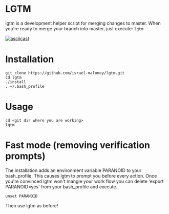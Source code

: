 # LGTM 
lgtm is a development helper script for merging changes to master. 
When you're ready to merge your branch into master, just execute: `lgtm`

[![asciicast](https://asciinema.org/a/JCKueQxZS0qOQSmOUxulHEHyw.png)](https://asciinema.org/a/JCKueQxZS0qOQSmOUxulHEHyw)

# Installation
```
git clone https://github.com/israel-maloney/lgtm.git
cd lgtm
./install
. ~/.bash_profile
```

# Usage
```
cd <git dir where you are working>
lgtm
```

# Fast mode (removing verification prompts)
The installation adds an environment variable PARANOID to your bash_profile.
This causes lgtm to prompt you before every action.  Once you're convinced lgtm
won't mangle your work flow you can delete 'export PARANOID=yes' from your bash_profile
and execute.
```
unset PARANOID
```

Then use lgtm as before!

